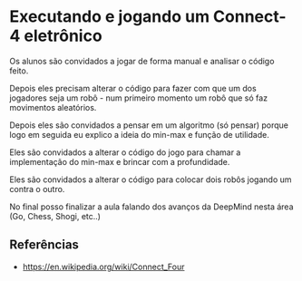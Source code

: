 # Executando e jogando um Connect-4 eletrônico

Os alunos são convidados a jogar de forma manual e analisar o código feito.

Depois eles precisam alterar o código para fazer com que um dos jogadores seja um robô - num primeiro momento um robô que só faz movimentos aleatórios.

Depois eles são convidados a pensar em um algoritmo (só pensar) porque logo em seguida eu explico a ideia do min-max e função de utilidade.

Eles são convidados a alterar o código do jogo para chamar a implementação do min-max e brincar com a profundidade.

Eles são convidados a alterar o código para colocar dois robôs jogando um contra o outro.

No final posso finalizar a aula falando dos avanços da DeepMind nesta área (Go, Chess, Shogi, etc..)

## Referências

* https://en.wikipedia.org/wiki/Connect_Four
